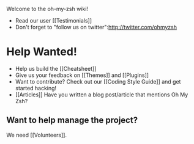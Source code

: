 Welcome to the oh-my-zsh wiki!

* Read our user [[Testimonials]]
* Don't forget to "follow us on twitter":http://twitter.com/ohmyzsh

# Help Wanted! 

* Help us build the [[Cheatsheet]]
* Give us your feedback on [[Themes]] and [[Plugins]]
* Want to contribute? Check out our [[Coding Style Guide]] and get started hacking!
* [[Articles]] Have you written a blog post/article that mentions Oh My Zsh? 

## Want to help manage the project? 
We need [[Volunteers]].